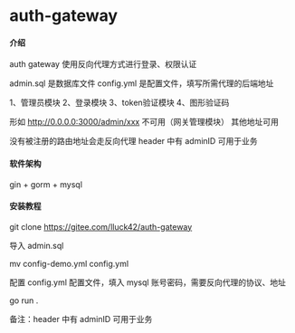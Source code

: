 # auth-gateway

#### 介绍
auth gateway
使用反向代理方式进行登录、权限认证

admin.sql 是数据库文件
config.yml 是配置文件，填写所需代理的后端地址

1、管理员模块
2、登录模块
3、token验证模块
4、图形验证码

形如 http://0.0.0.0:3000/admin/xxx 不可用（网关管理模块）
其他地址可用

没有被注册的路由地址会走反向代理
header 中有 adminID 可用于业务

#### 软件架构
gin + gorm + mysql


#### 安装教程
git clone https://gitee.com/lluck42/auth-gateway

导入 admin.sql

mv config-demo.yml config.yml

配置 config.yml 配置文件，填入 mysql 账号密码，需要反向代理的协议、地址

go run .

备注：header 中有 adminID 可用于业务
